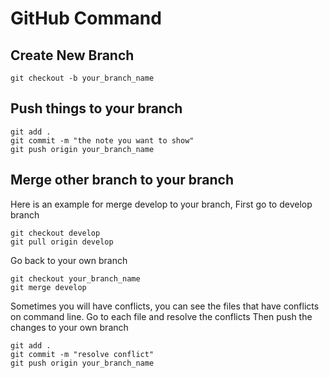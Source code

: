 # GitHub Command
## Create New Branch
```
git checkout -b your_branch_name
```
## Push things to your branch
```
git add .
git commit -m "the note you want to show"
git push origin your_branch_name
```
## Merge other branch to your branch
Here is an example for merge develop to your branch, First go to develop branch
```
git checkout develop
git pull origin develop
```
Go back to your own branch
```
git checkout your_branch_name
git merge develop
```
Sometimes you will have conflicts, you can see the files that have conflicts on command line. Go to each file and resolve the conflicts
Then push the changes to your own branch
```
git add .
git commit -m "resolve conflict"
git push origin your_branch_name
```

